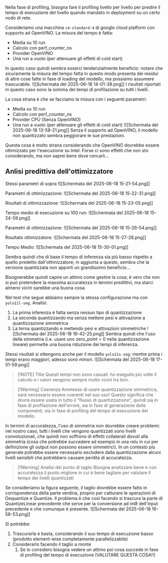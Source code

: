 Nella fase di profiling, bisogna fare il profiling livello per livello per predire il tempo di esecuzione del livello quando mandato in deployment su un certo nodo di rete.

Consideriamo una macchina `c4-standard-4` di google cloud platform con supporto ad OpenVINO.
La misura del tempo è fatta:
- Media su 10 run
- Calcolo con perf_counter_ns
- Provider OpenVINO
- Una run a vuoto (per attenuare gli effetti di cold start)

In questo caso quindi sembra esserci tendenzialmente beneficio: notare che sicuramente la misura del tempo fatta in questo modo presenta dei residui di altre cose fatte in fase di loading del modello, ma possiamo assumere trascurabile.
![[Schermata del 2025-06-18 14-01-39.png]]
I risultati riportati in questo caso sono la somma dei tempi di profilazione su tutti i livelli.

La cosa strana è che se facciamo la misura con i seguenti parametri:
- Media su 10 run
- Calcolo con perf_counter_ns
- Provider CPU (Senza OpenVINO)
- Una run a vuoto (per attenuare gli effetti di cold start)
![[Schermata del 2025-06-18 13-58-21.png]]
Senza il supporto ad OpenVINO, il modello non quantizzato sembra peggiorare le sue prestazioni.

Questa cosa è molto strana considerando che OpenVINO dovrebbe essere ottimizzato per l'esecuzione su Intel. Forse ci sono effetti che non sto considerando, ma non saprei bene dove cercarli...

## Anlisi predittiva dell'ottimizzatore

Stessi parametri di sopra
![[Schermata del 2025-06-18 15-21-54.png]]

Parametri di ottimizzazione:
![[Schermata del 2025-06-18 15-22-31.png]]

Risultati di ottimizzazione:
![[Schermata del 2025-06-18 15-23-05.png]]

Tempo medio di esecuzione su 100 run:
![[Schermata del 2025-06-18 15-24-59.png]]


Parametri di ottimizzazione:
![[Schermata del 2025-06-18 15-26-54.png]]

Risultato ottimizzatore:
![[Schermata del 2025-06-18 15-27-28.png]]

Tempo Medio:
![[Schermata del 2025-06-18 15-30-01.png]]

Sembra quindi che di base il tempo di inferenza sia più basso rispetto a quello predetto dall'ottimizzatore; in aggiunta a questo, sembra che la versione quantizzata non apporti un grandissimo beneficio...

Bisognerebbe quindi capire un attimo come gestire la cosa; è vero che non si può pretendere la massima accuratezza in termini predittivi, ma starci almeno vicini sarebbe una buona cosa.

Nel test che segue abbiamo sempre la stessa configurazione ma con `yolo11l-seg`.
Analisi:
1. La prima inferenza è fatta senza nessun tipo di quantizzazione
2. La seconda quantizzando ma senza mettere pesi e attivazione a quantizzazione simmetrica
3. La terna quantizzando e mettendo pesi e attivazioni simmetriche
![[Schermata del 2025-06-18 16-42-25.png]]
Sembra quindi che l'uso della simmetria (i.e. usare uno zero_point = 0 nella quantizzazione lineare) permette una buona riduzione dei tempi di inferenza.

Stessi risultati si ottengono anche per il modello `yolo11s-seg`: mentre prima i tempi erano maggiori, adesso sono minori.
![[Schermata del 2025-06-18 17-01-59.png]]


> [!NOTE] Title
> Questi tempi non sono casuali: ho eseguito più volte il calcolo e i valori vengono sempre molto vicini tra loro.


> [!Warning] Coerenza
> Ammesso di usare quantizzazione simmetrica, sarà necessario essere coerenti nel suo uso! Questo significa che dovrà essere usata in tutto il "flusso di quantizzazione", quindi sia in fase di profilazione dell'errore, sia in fase di generazione delle componenti, sia in fase di profiling del tempo di esecuzione del modello.

In termini di accuratezza, l'uso di simmetria non dovrebbe creare problemi: nel nostro caso, tutti i livelli che vengono quantizzati sono livelli convoluzionali, che quindi non soffrono di effetti collaterali dovuti alla simmetria (cosa che potrebbe succedere ad esempio in una relu in cui per definizione gli output non possono essere simmetrici). In un contesto più generale potrebbe essere necessario escludere dalla quantizzazione alcuni livelli sensibili che potrebbero causare perdita di accuratezza.


> [!Warning] Analisi del punto di taglio
> Bisogna analizzare bene e con accuratezza il punto migliore in cui è bene tagliare per valutare il tempo dei livelli quantizzati

Se consideriamo la figura seguente, il taglio dovrebbe essere fatto in corrispondenza della parte verdina, proprio per catturare le operazioni di Dequantize e Quantize. Il problema è che così facendo si trascura la parte di QuantizeLinear precedente che serve per la conversione ad int8 dell'input precedente e che comunque è presente. 
![[Schermata del 2025-06-18 16-58-53.png]]

Si potrebbe:
1. Trascurarla e basta, considerando il suo tempo di esecuzione basso (prodotto element-wise completamente parallelizzabile)
2. Considerarlo facendo il taglio a monte
	1. Se lo considero bisogna vedere un attimo poi cosa succede in fase di profiling del tempo di esecuzione (VALUTARE QUESTA COSA!!)

